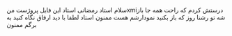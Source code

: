 سلام استاد رمضانی استاد این فایل پروژست منxmiدرستش کردم که راحت همه جا باز شه تو رشنا روز که باز بکنید نمودارشم هست ممنون استاد لطفا با دید ارفاق نگاه کنید به برگم ممنون
